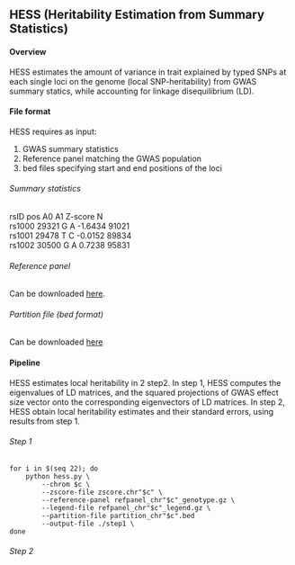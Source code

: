 ## HESS (Heritability Estimation from Summary Statistics)

#### Overview

HESS estimates the amount of variance in trait explained by typed SNPs at
each single loci on the genome (local SNP-heritability) from GWAS summary
statics, while accounting for linkage disequilibrium (LD).

#### File format

HESS requires as input: <br/>
1. GWAS summary statistics <br/>
2. Reference panel matching the GWAS population <br/>
3. bed files specifying start and end positions of the loci

###### Summary statistics

rsID pos A0 A1 Z-score N <br/>
rs1000 29321 G A -1.6434 91021 <br/>
rs1001 29478 T C -0.0152 89834 <br/>
rs1002 30500 G A 0.7238 95831 <br/>

###### Reference panel

Can be downloaded [here](https://drive.google.com/open?id=0B0OmLzMQAvWqT3pnTUhtaTBKbDA).

###### Partition file (bed format)

Can be downloaded [here](https://bitbucket.org/nygcresearch/ldetect-data/src)

#### Pipeline

HESS estimates local heritability in 2 step2. In step 1, HESS computes
the eigenvalues of LD matrices, and the squared projections of GWAS effect
size vector onto the corresponding eigenvectors of LD matrices. In step 2,
HESS obtain local heritability estimates and their standard errors, using
results from step 1.

###### Step 1

```{r, engine='bash', count_lines}
for i in $(seq 22); do
    python hess.py \
        --chrom $c \
        --zscore-file zscore.chr"$c" \
        --reference-panel refpanel_chr"$c"_genotype.gz \
        --legend-file refpanel_chr"$c"_legend.gz \
        --partition-file partition_chr"$c".bed
        --output-file ./step1 \
done
```

###### Step 2
